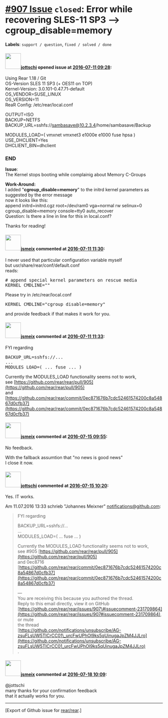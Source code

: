 [\#907 Issue](https://github.com/rear/rear/issues/907) `closed`: Error while recovering SLES-11 SP3 --&gt; cgroup\_disable=memory
=================================================================================================================================

**Labels**: `support / question`, `fixed / solved / done`

#### <img src="https://avatars.githubusercontent.com/u/7320498?v=4" width="50">[jottschi](https://github.com/jottschi) opened issue at [2016-07-11 09:28](https://github.com/rear/rear/issues/907):

Using Rear 1.18 / Git  
OS-Version SLES 11 SP3 (+ OES11 on TOP)  
Kernel-Version: 3.0.101-0.47.71-default  
OS\_VENDOR=SUSE\_LINUX  
OS\_VERSION=11  
ReaR Config: /etc/rear/local.conf

OUTPUT=ISO  
BACKUP=NETFS  
BACKUP\_URL=sshfs://sambasave@10.2.3.4/home/sambasave/Backup

MODULES\_LOAD=( vmxnet vmxnet3 e1000e e1000 fuse hpsa )  
USE\_DHCLIENT=Yes  
DHCLIENT\_BIN=dhclient

### END

**Issue**:  
The Kernel stops booting while complainig about Memory C-Groups

**Work-Around:**  
I added "**cgroup\_disable=memory**" to the initrd kernel parameters as
suggested by the error message  
now it looks like this:  
append initrd=initrd.cgz root=/dev/ram0 vga=normal rw selinux=0
cgroup\_disable=memory console=tty0 auto\_recover  
Question: Is there a line in line for this in local.conf?

Thanks for reading!

#### <img src="https://avatars.githubusercontent.com/u/1788608?u=925fc54e2ce01551392622446ece427f51e2f0ce&v=4" width="50">[jsmeix](https://github.com/jsmeix) commented at [2016-07-11 11:30](https://github.com/rear/rear/issues/907#issuecomment-231709504):

I never used that particular configuration variable myself  
but usr/share/rear/conf/default.conf  
reads:

<pre>
# append special kernel parameters on rescue media
KERNEL_CMDLINE=""
</pre>

Please try in /etc/rear/local.conf

<pre>
KERNEL_CMDLINE="cgroup_disable=memory"
</pre>

and provide feedback if that makes it work for you.

#### <img src="https://avatars.githubusercontent.com/u/1788608?u=925fc54e2ce01551392622446ece427f51e2f0ce&v=4" width="50">[jsmeix](https://github.com/jsmeix) commented at [2016-07-11 11:33](https://github.com/rear/rear/issues/907#issuecomment-231709864):

FYI regarding

<pre>
BACKUP_URL=sshfs://...
...
MODULES_LOAD=( ... fuse ... )
</pre>

Currently the MODULES\_LOAD functionality seems not to work,  
see
[https://github.com/rear/rear/pull/905](https://github.com/rear/rear/pull/905)  
and
[https://github.com/rear/rear/commit/0ec871676b7cdc52461574200c8a54867d0cfb37](https://github.com/rear/rear/commit/0ec871676b7cdc52461574200c8a54867d0cfb37)

#### <img src="https://avatars.githubusercontent.com/u/1788608?u=925fc54e2ce01551392622446ece427f51e2f0ce&v=4" width="50">[jsmeix](https://github.com/jsmeix) commented at [2016-07-15 09:55](https://github.com/rear/rear/issues/907#issuecomment-232910385):

No feedback.

With the fallback assumtion that "no news is good news"  
I close it now.

#### <img src="https://avatars.githubusercontent.com/u/7320498?v=4" width="50">[jottschi](https://github.com/jottschi) commented at [2016-07-15 10:20](https://github.com/rear/rear/issues/907#issuecomment-232915711):

Yes. IT works.

Am 11.07.2016 13:33 schrieb "Johannes Meixner"
<notifications@github.com>:

> FYI regarding
>
> BACKUP\_URL=sshfs://...  
> ...  
> MODULES\_LOAD=( ... fuse ... )
>
> Currently the MODULES\_LOAD functionality seems not to work,  
> see \#905
> [https://github.com/rear/rear/pull/905](https://github.com/rear/rear/pull/905)  
> and 0ec8716  
> [https://github.com/rear/rear/commit/0ec871676b7cdc52461574200c8a54867d0cfb37](https://github.com/rear/rear/commit/0ec871676b7cdc52461574200c8a54867d0cfb37)
>
> —  
> You are receiving this because you authored the thread.  
> Reply to this email directly, view it on GitHub  
> [https://github.com/rear/rear/issues/907\#issuecomment-231709864](https://github.com/rear/rear/issues/907#issuecomment-231709864),
> or mute  
> the thread  
> [https://github.com/notifications/unsubscribe/AG-zsuFLsUW5TICrCC01\_urcFwUPhOl9ks5qUinugaJpZM4JJLro](https://github.com/notifications/unsubscribe/AG-zsuFLsUW5TICrCC01_urcFwUPhOl9ks5qUinugaJpZM4JJLro)  
> .

#### <img src="https://avatars.githubusercontent.com/u/1788608?u=925fc54e2ce01551392622446ece427f51e2f0ce&v=4" width="50">[jsmeix](https://github.com/jsmeix) commented at [2016-07-18 10:09](https://github.com/rear/rear/issues/907#issuecomment-233291356):

@jottschi  
many thanks for your confirmation feedback  
that it actually works for you.

------------------------------------------------------------------------

\[Export of Github issue for
[rear/rear](https://github.com/rear/rear).\]
